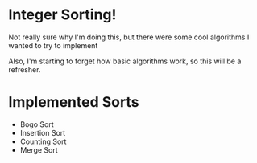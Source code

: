 # Integer Sorting!

Not really sure why I'm doing this, but there were some cool algorithms I wanted to try to implement

Also, I'm starting to forget how basic algorithms work, so this will be a refresher.

# Implemented Sorts
- Bogo Sort
- Insertion Sort
- Counting Sort
- Merge Sort
